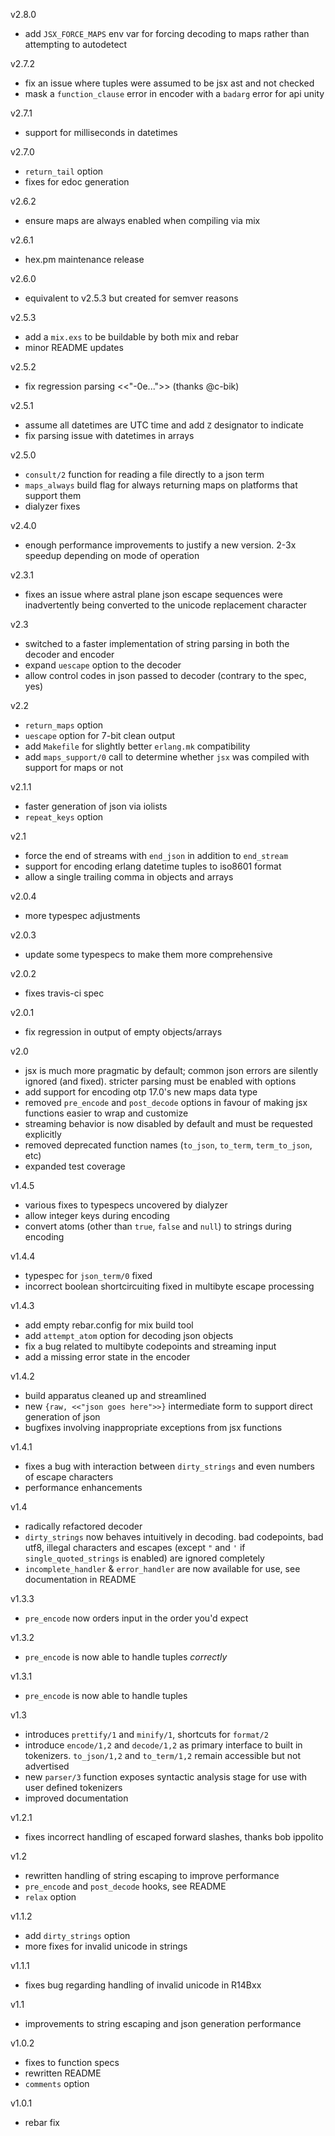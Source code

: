 v2.8.0

* add `JSX_FORCE_MAPS` env var for forcing decoding to maps rather than
  attempting to autodetect

v2.7.2

* fix an issue where tuples were assumed to be jsx ast and not checked
* mask a `function_clause` error in encoder with a `badarg` error for api unity

v2.7.1

* support for milliseconds in datetimes

v2.7.0

* `return_tail` option
* fixes for edoc generation

v2.6.2

* ensure maps are always enabled when compiling via mix

v2.6.1

* hex.pm maintenance release

v2.6.0

* equivalent to v2.5.3 but created for semver reasons

v2.5.3

* add a `mix.exs` to be buildable by both mix and rebar
* minor README updates

v2.5.2

* fix regression parsing <<"-0e...">> (thanks @c-bik)

v2.5.1

* assume all datetimes are UTC time and add `Z` designator to indicate
* fix parsing issue with datetimes in arrays

v2.5.0

* `consult/2` function for reading a file directly to a json term
* `maps_always` build flag for always returning maps on platforms
  that support them
* dialyzer fixes

v2.4.0

* enough performance improvements to justify a new version. 2-3x
  speedup depending on mode of operation

v2.3.1

* fixes an issue where astral plane json escape sequences were
  inadvertently being converted to the unicode replacement
  character

v2.3

* switched to a faster implementation of string parsing in both
  the decoder and encoder
* expand `uescape` option to the decoder
* allow control codes in json passed to decoder (contrary to the spec,
  yes)

v2.2

* `return_maps` option
* `uescape` option for 7-bit clean output
* add `Makefile` for slightly better `erlang.mk` compatibility
* add `maps_support/0` call to determine whether `jsx` was compiled
  with support for maps or not

v2.1.1

* faster generation of json via iolists
* `repeat_keys` option

v2.1

* force the end of streams with `end_json` in addition to `end_stream`
* support for encoding erlang datetime tuples to iso8601 format
* allow a single trailing comma in objects and arrays

v2.0.4

* more typespec adjustments

v2.0.3

* update some typespecs to make them more comprehensive

v2.0.2

* fixes travis-ci spec

v2.0.1

* fix regression in output of empty objects/arrays

v2.0

* jsx is much more pragmatic by default; common json errors are silently
    ignored (and fixed). stricter parsing must be enabled with options
* add support for encoding otp 17.0's new maps data type
* removed `pre_encode` and `post_decode` options in favour of making jsx
    functions easier to wrap and customize
* streaming behavior is now disabled by default and must be requested explicitly
* removed deprecated function names (`to_json`, `to_term`, `term_to_json`, etc) 
* expanded test coverage
    

v1.4.5

* various fixes to typespecs uncovered by dialyzer
* allow integer keys during encoding
* convert atoms (other than `true`, `false` and `null`) to strings during encoding

v1.4.4

* typespec for `json_term/0` fixed
* incorrect boolean shortcircuiting fixed in multibyte escape processing

v1.4.3

* add empty rebar.config for mix build tool
* add `attempt_atom` option for decoding json objects
* fix a bug related to multibyte codepoints and streaming input
* add a missing error state in the encoder

v1.4.2

* build apparatus cleaned up and streamlined
* new `{raw, <<"json goes here">>}` intermediate form to support direct generation of json
* bugfixes involving inappropriate exceptions from jsx functions

v1.4.1

* fixes a bug with interaction between `dirty_strings` and even numbers of escape characters
* performance enhancements

v1.4

* radically refactored decoder
* `dirty_strings` now behaves intuitively in decoding. bad codepoints, bad utf8, illegal characters and escapes (except `"` and `'` if `single_quoted_strings` is enabled) are ignored completely
* `incomplete_handler` & `error_handler` are now available for use, see documentation in README

v1.3.3

* `pre_encode` now orders input in the order you'd expect

v1.3.2

* `pre_encode` is now able to handle tuples *correctly*

v1.3.1

* `pre_encode` is now able to handle tuples

v1.3

* introduces `prettify/1` and `minify/1`, shortcuts for `format/2`
* introduce `encode/1,2` and `decode/1,2` as primary interface to built in tokenizers. `to_json/1,2` and `to_term/1,2` remain accessible but not advertised
* new `parser/3` function exposes syntactic analysis stage for use with user defined tokenizers
* improved documentation

v1.2.1

* fixes incorrect handling of escaped forward slashes, thanks bob ippolito

v1.2

* rewritten handling of string escaping to improve performance
* `pre_encode` and `post_decode` hooks, see README
* `relax` option

v1.1.2

* add `dirty_strings` option
* more fixes for invalid unicode in strings

v1.1.1

* fixes bug regarding handling of invalid unicode in R14Bxx

v1.1

* improvements to string escaping and json generation performance

v1.0.2

* fixes to function specs
* rewritten README
* `comments` option

v1.0.1

* rebar fix
